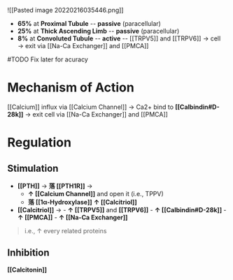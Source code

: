 ![[Pasted image 20220216035446.png]]

- **65%** at **Proximal Tubule** -- **passive** (paracellular)
- **25%** at **Thick Ascending Limb** -- **passive** (paracellular)
- **8%** at **Convoluted Tubule** -- **active** -- [[TRPV5]] and [[TRPV6]] → cell → exit via [[Na-Ca Exchanger]] and [[PMCA]] 

#TODO Fix later for acuracy

# Mechanism of Action
[[Calcium]] influx via [[Calcium Channel]] → Ca2+ bind to **[[Calbindin#D-28k]]** → exit cell via [[Na-Ca Exchanger]] and [[PMCA]] 

# Regulation
## Stimulation
- **[[PTH]]** → **落 [[PTH1R]]** →
	- **↑ [[Calcium Channel]]** and open it (i.e., TPPV) 
	- **落 [[1α-Hydroxylase]]** **↑ [[Calcitriol]]** 
- **[[Calcitriol]]** → 
		- **↑ [[TRPV5]]** and **[[TRPV6]]**
		- **↑ [[Calbindin#D-28k]]**
		- **↑ [[PMCA]]** 
		- **↑ [[Na-Ca Exchanger]]**

> i.e., ↑ every related proteins

## Inhibition
**[[Calcitonin]]**